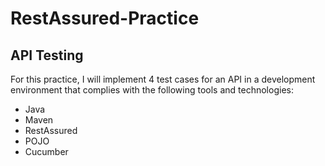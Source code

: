 # RestAssured-Practice

## API Testing

For this practice, I will implement 4 test cases for an API in a development environment that
complies with the following tools and technologies:
- Java
- Maven
- RestAssured
- POJO
- Cucumber